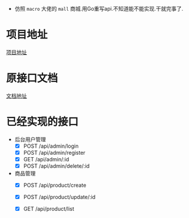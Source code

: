 - 仿照 `macro` 大佬的 `mall` 商城.用Go重写api.不知道能不能实现.干就完事了.

# 项目地址

[项目地址](https://github.com/macrozheng/mall)

# 原接口文档

[文档地址](http://admin-api.macrozheng.com/swagger-ui.html#/)

# 已经实现的接口

- 后台用户管理
    - [x] POST /api/admin/login
    - [x] POST /api/admin/register
    - [x] GET /api/admin/:id
    - [x] POST /api/admin/delete/:id

- 商品管理
    - [x] POST /api/product/create
    - [x] POST /api/product/update/:id
    - [x] GET /api/product/list


